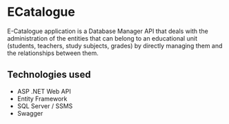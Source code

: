   # ECatalogue
    
  E-Catalogue application is a Database Manager API that deals 
with the administration of the entities that can belong 
to an educational unit (students, teachers, study subjects, grades) 
by directly managing them and the relationships between them.

## Technologies used

+ ASP .NET Web API
+ Entity Framework
+ SQL Server / SSMS
+ Swagger
